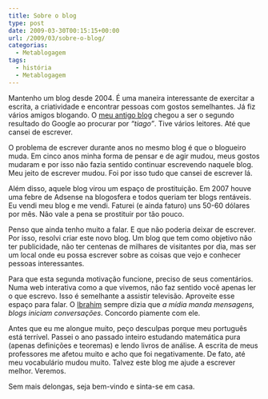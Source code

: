 ```yaml
---
title: Sobre o blog
type: post
date: 2009-03-30T00:15:15+00:00
url: /2009/03/sobre-o-blog/
categorias:
  - Metablogagem
tags:
  - história
  - Metablogagem
---
```


Mantenho um blog desde 2004. É uma maneira interessante de exercitar a escrita, a criatividade e encontrar pessoas com gostos semelhantes. Já fiz vários amigos blogando. O [meu antigo blog][1] chegou a ser o segundo resultado do Google ao procurar por _“tiago”_. Tive vários leitores. Até que cansei de escrever.

O problema de escrever durante anos no mesmo blog é que o blogueiro muda. Em cinco anos minha forma de pensar e de agir mudou, meus gostos mudaram e por isso não fazia sentido continuar escrevendo naquele blog. Meu jeito de escrever mudou. Foi por isso tudo que cansei de escrever lá.

Além disso, aquele blog virou um espaço de prostituição. Em 2007 houve uma febre de Adsense na blogosfera e todos queriam ter blogs rentáveis. Eu vendi meu blog e me vendi. Faturei (e ainda faturo) uns 50-60 dólares por mês. Não vale a pena se prostituir por tão pouco.

Penso que ainda tenho muito a falar. E que não poderia deixar de escrever. Por isso, resolvi criar este novo blog. Um blog que tem como objetivo não ter publicidade, não ter centenas de milhares de visitantes por dia, mas ser um local onde eu possa escrever sobre as coisas que vejo e conhecer pessoas interessantes.

Para que esta segunda motivação funcione, preciso de seus comentários. Numa web interativa como a que vivemos, não faz sentido você apenas ler o que escrevo. Isso é semelhante a assistir televisão. Aproveite esse espaço para falar. O [Ibrahim][2] sempre dizia que _a mídia manda mensagens, blogs iniciam conversações_. Concordo piamente com ele.

Antes que eu me alongue muito, peço desculpas porque meu português está terrível. Passei o ano passado inteiro estudando matemática pura (apenas definições e teoremas) e lendo livros de análise. A escrita de meus professores me afetou muito e acho que foi negativamente. De fato, até meu vocabulário mudou muito. Talvez este blog me ajude a escrever melhor. Veremos.

Sem mais delongas, seja bem-vindo e sinta-se em casa.

[1]: /
[2]: http://1001gatos.org/ "1001 Gatos de Schrödinger"
